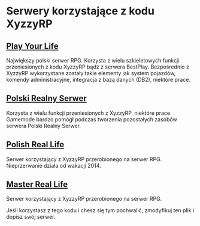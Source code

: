 # Serwery korzystające z kodu XyzzyRP


## [Play Your Life](http://pylife.pl/)

Największy polski serwer RPG. Korzysta z wielu szkieletowych funkcji 
przeniesionych z kodu XyzzyRP bądz z serwera BestPlay. Bezpośrednio
z XyzzyRP wykorzystane zostały takie elementy jak system pojazdów,
komendy administracyjne, integracja z bazą danych (DB2), niektóre
prace.



## [Polski Realny Serwer](mtasa://178.19.106.171:22106)

Korzysta z wielu funkcji przeniesionych z XyzzyRP, niektóre prace.
Gamemode bardzo pomógł podczas tworzenia pozostałych zasobów
serwera Polski Realny Serwer.

## [Polish Real Life](mtasa://193.70.126.136:21040)
Serwer korzystający z XyzzyRP przerobionego na serwer RPG.
Nieprzerwanie działa od wakacji 2014.

## [Master Real Life](mtasa://193.70.126.136:21040)
Serwer korzystający z XyzzyRP przerobionego na serwer RPG.


Jeśli korzystasz z tego kodu i chesz się tym pochwalić, zmodyfikuj ten plik i dopisz swój serwer.
